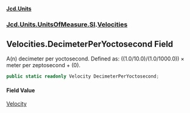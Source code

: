 #### [Jcd.Units](index.md 'index')
### [Jcd.Units.UnitsOfMeasure.SI](Jcd.Units.UnitsOfMeasure.SI.md 'Jcd.Units.UnitsOfMeasure.SI').[Velocities](Velocities.md 'Jcd.Units.UnitsOfMeasure.SI.Velocities')

## Velocities.DecimeterPerYoctosecond Field

A(n) decimeter per yoctosecond. Defined as: ((1.0/10.0)/(1.0/1000.0)) × meter per zeptosecond + (0).

```csharp
public static readonly Velocity DecimeterPerYoctosecond;
```

#### Field Value
[Velocity](Velocity.md 'Jcd.Units.UnitTypes.Velocity')